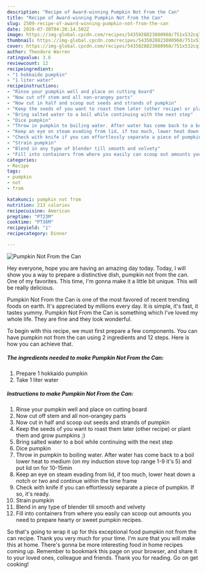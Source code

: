 ```yaml
---
description: "Recipe of Award-winning Pumpkin Not From the Can"
title: "Recipe of Award-winning Pumpkin Not From the Can"
slug: 2509-recipe-of-award-winning-pumpkin-not-from-the-can
date: 2020-07-30T04:20:14.502Z
image: https://img-global.cpcdn.com/recipes/5435028823080960/751x532cq70/pumpkin-not-from-the-can-recipe-main-photo.jpg
thumbnail: https://img-global.cpcdn.com/recipes/5435028823080960/751x532cq70/pumpkin-not-from-the-can-recipe-main-photo.jpg
cover: https://img-global.cpcdn.com/recipes/5435028823080960/751x532cq70/pumpkin-not-from-the-can-recipe-main-photo.jpg
author: Theodore Warren
ratingvalue: 3.6
reviewcount: 12
recipeingredient:
- "1 hokkaido pumpkin"
- "1 liter water"
recipeinstructions:
- "Rinse your pumpkin well and place on cutting board"
- "Now cut off stem and all non-orangey parts"
- "Now cut in half and scoop out seeds and strands of pumpkin"
- "Keep the seeds of you want to roast them later (other recipe) or plant them and grow pumpkins ;)"
- "Bring salted water to a boil while continuing with the next step"
- "Dice pumpkin"
- "Throw in pumpkin to boiling water. After water has come back to a boil lower heat to medium (on my induction stove top range 1-9 it&#39;s 5) and put lid on for 10-15min"
- "Keep an eye on steam evading from lid, if too much, lower heat down a notch or two and continue within the time frame"
- "Check with knife if you can effortlessly separate a piece of pumpkin. If so, it&#39;s ready."
- "Strain pumpkin"
- "Blend in any type of blender till smooth and velvety"
- "Fill into containers from where you easily can scoop out amounts you need to prepare hearty or sweet pumpkin recipes."
categories:
- Recipe
tags:
- pumpkin
- not
- from

katakunci: pumpkin not from 
nutrition: 213 calories
recipecuisine: American
preptime: "PT23M"
cooktime: "PT36M"
recipeyield: "1"
recipecategory: Dinner

---
```



![Pumpkin Not From the Can](https://img-global.cpcdn.com/recipes/5435028823080960/751x532cq70/pumpkin-not-from-the-can-recipe-main-photo.jpg)

Hey everyone, hope you are having an amazing day today. Today, I will show you a way to prepare a distinctive dish, pumpkin not from the can. One of my favorites. This time, I'm gonna make it a little bit unique. This will be really delicious.



Pumpkin Not From the Can is one of the most favored of recent trending foods on earth. It's appreciated by millions every day. It is simple, it's fast, it tastes yummy. Pumpkin Not From the Can is something which I've loved my whole life. They are fine and they look wonderful.


To begin with this recipe, we must first prepare a few components. You can have pumpkin not from the can using 2 ingredients and 12 steps. Here is how you can achieve that.

<!--inarticleads1-->

##### The ingredients needed to make Pumpkin Not From the Can:

1. Prepare 1 hokkaido pumpkin
1. Take 1 liter water




<!--inarticleads2-->

##### Instructions to make Pumpkin Not From the Can:

1. Rinse your pumpkin well and place on cutting board
1. Now cut off stem and all non-orangey parts
1. Now cut in half and scoop out seeds and strands of pumpkin
1. Keep the seeds of you want to roast them later (other recipe) or plant them and grow pumpkins ;)
1. Bring salted water to a boil while continuing with the next step
1. Dice pumpkin
1. Throw in pumpkin to boiling water. After water has come back to a boil lower heat to medium (on my induction stove top range 1-9 it&#39;s 5) and put lid on for 10-15min
1. Keep an eye on steam evading from lid, if too much, lower heat down a notch or two and continue within the time frame
1. Check with knife if you can effortlessly separate a piece of pumpkin. If so, it&#39;s ready.
1. Strain pumpkin
1. Blend in any type of blender till smooth and velvety
1. Fill into containers from where you easily can scoop out amounts you need to prepare hearty or sweet pumpkin recipes.




So that's going to wrap it up for this exceptional food pumpkin not from the can recipe. Thank you very much for your time. I'm sure that you will make this at home. There's gonna be more interesting food in home recipes coming up. Remember to bookmark this page on your browser, and share it to your loved ones, colleague and friends. Thank you for reading. Go on get cooking!
